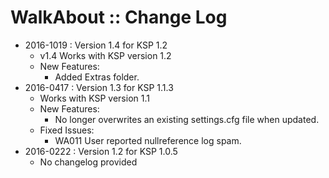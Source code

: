 # WalkAbout :: Change Log

* 2016-1019 : Version 1.4 for KSP 1.2
	- v1.4 Works with KSP version 1.2
	- New Features:
		- Added Extras folder.
* 2016-0417 : Version 1.3 for KSP 1.1.3
	- Works with KSP version 1.1
	- New Features:
		- No longer overwrites an existing settings.cfg file when updated.
	- Fixed Issues:
		- WA011 User reported nullreference log spam.
* 2016-0222 : Version 1.2 for KSP 1.0.5
	- No changelog provided
